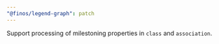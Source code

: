 ```yaml
---
"@finos/legend-graph": patch
---
```


Support processing of milestoning properties in `class` and `association`.
